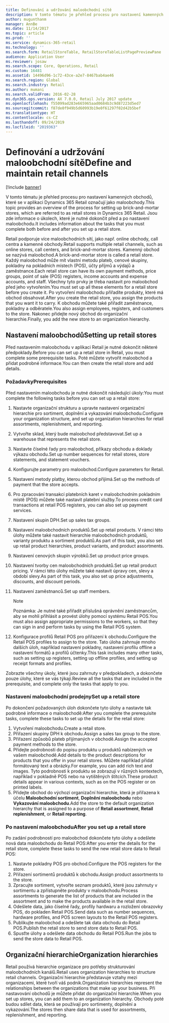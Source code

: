 ```yaml
---
title: Definování a udržování maloobchodní sítě
description: V tomto tématu je přehled procesu pro nastavení kamenných obchodů, které se v aplikaci Dynamics 365 Retail označují jako maloobchody. Jsou zde informace o úkolech, které je nutné dokončit před a po nastavení maloobchodu.
author: mugunthanm
manager: AnnBe
ms.date: 11/14/2017
ms.topic: article
ms.prod: ''
ms.service: dynamics-365-retail
ms.technology: ''
ms.search.form: RetailStoreTable, RetailStoreTableListPagePreviewPane
audience: Application User
ms.reviewer: josaw
ms.search.scope: Core, Operations, Retail
ms.custom: 16481
ms.assetid: 14496d96-1c72-43ce-a2e7-8467bab4ae46
ms.search.region: Global
ms.search.industry: Retail
ms.author: mumani
ms.search.validFrom: 2016-02-28
ms.dyn365.ops.version: AX 7.0.0, Retail July 2017 update
ms.openlocfilehash: f55099ad283e665965aad0684b3c9d87223d5ed7
ms.sourcegitcommit: f87de0f949b5d60993b19e0f61297f02d42b5bef
ms.translationtype: HT
ms.contentlocale: cs-CZ
ms.lasthandoff: 09/24/2019
ms.locfileid: "2019363"
---
```

# <a name="define-and-maintain-retail-channels"></a><span data-ttu-id="913b2-104">Definování a udržování maloobchodní sítě</span><span class="sxs-lookup"><span data-stu-id="913b2-104">Define and maintain retail channels</span></span>

[!include [banner](includes/banner.md)]

<span data-ttu-id="913b2-105">V tomto tématu je přehled procesu pro nastavení kamenných obchodů, které se v aplikaci Dynamics 365 Retail označují jako maloobchody.</span><span class="sxs-lookup"><span data-stu-id="913b2-105">This topic provides an overview of the process for setting up brick-and-mortar stores, which are referred to as retail stores in Dynamics 365 Retail.</span></span> <span data-ttu-id="913b2-106">Jsou zde informace o úkolech, které je nutné dokončit před a po nastavení maloobchodu.</span><span class="sxs-lookup"><span data-stu-id="913b2-106">It includes information about the tasks that you must complete both before and after you set up a retail store.</span></span>

<span data-ttu-id="913b2-107">Retail podporuje více maloobchodních sítí, jako např. online obchody, call centra a kamenné obchody.</span><span class="sxs-lookup"><span data-stu-id="913b2-107">Retail supports multiple retail channels, such as online stores, call centers, and brick-and-mortar stores.</span></span> <span data-ttu-id="913b2-108">Kamenný obchod se nazývá maloobchod.</span><span class="sxs-lookup"><span data-stu-id="913b2-108">A brick-and-mortar store is called a retail store.</span></span> <span data-ttu-id="913b2-109">Každý maloobchod může mít vlastní metodu plateb, cenové skupiny, pokladny na pokladních místech (POS), účty příjmů a výdajů a zaměstnance.</span><span class="sxs-lookup"><span data-stu-id="913b2-109">Each retail store can have its own payment methods, price groups, point of sale (POS) registers, income accounts and expense accounts, and staff.</span></span> <span data-ttu-id="913b2-110">Všechny tyto prvky je třeba nastavit pro maloobchod před jeho vytvořením.</span><span class="sxs-lookup"><span data-stu-id="913b2-110">You must set up all these elements for a retail store before you create it.</span></span> <span data-ttu-id="913b2-111">Po vytvoření maloobchodu přiřadíte produkty, které má obchod obsahovat.</span><span class="sxs-lookup"><span data-stu-id="913b2-111">After you create the retail store, you assign the products that you want it to carry.</span></span> <span data-ttu-id="913b2-112">K obchodu můžete také přiřadit zaměstnance, pokladny a odběratele.</span><span class="sxs-lookup"><span data-stu-id="913b2-112">You also assign employees, registers, and customers to the store.</span></span> <span data-ttu-id="913b2-113">Nakonec přidejte nový obchod do organizační hierarchie.</span><span class="sxs-lookup"><span data-stu-id="913b2-113">Finally, you add the new store to an organization hierarchy.</span></span>

## <a name="setting-up-retail-stores"></a><span data-ttu-id="913b2-114">Nastavení maloobchodů</span><span class="sxs-lookup"><span data-stu-id="913b2-114">Setting up retail stores</span></span>

<span data-ttu-id="913b2-115">Před nastavením maloobchodu v aplikaci Retail je nutné dokončit některé předpoklady.</span><span class="sxs-lookup"><span data-stu-id="913b2-115">Before you can set up a retail store in Retail, you must complete some prerequisite tasks.</span></span> <span data-ttu-id="913b2-116">Poté můžete vytvořit maloobchod a přidat podrobné informace.</span><span class="sxs-lookup"><span data-stu-id="913b2-116">You can then create the retail store and add details.</span></span>

### <a name="prerequisites"></a><span data-ttu-id="913b2-117">Požadavky</span><span class="sxs-lookup"><span data-stu-id="913b2-117">Prerequisites</span></span>

<span data-ttu-id="913b2-118">Před nastavením maloobchodu je nutné dokončit následující úkoly:</span><span class="sxs-lookup"><span data-stu-id="913b2-118">You must complete the following tasks before you can set up a retail store:</span></span>

1. <span data-ttu-id="913b2-119">Nastavte organizační strukturu a upravte nastavení organizační hierarchie pro sortiment, doplnění a vykazování maloobchodu.</span><span class="sxs-lookup"><span data-stu-id="913b2-119">Configure your organization structure, and set up organization hierarchies for retail assortments, replenishment, and reporting.</span></span>
2. <span data-ttu-id="913b2-120">Vytvořte sklad, který bude maloobchod představovat.</span><span class="sxs-lookup"><span data-stu-id="913b2-120">Set up a warehouse that represents the retail store.</span></span>
3. <span data-ttu-id="913b2-121">Nastavte číselné řady pro maloobchod, příkazy obchodu a doklady výkazu obchodu.</span><span class="sxs-lookup"><span data-stu-id="913b2-121">Set up number sequences for retail stores, store statements, and statement vouchers.</span></span>
4. <span data-ttu-id="913b2-122">Konfigurujte parametry pro maloobchod.</span><span class="sxs-lookup"><span data-stu-id="913b2-122">Configure parameters for Retail.</span></span>
5. <span data-ttu-id="913b2-123">Nastavení metody platby, kterou obchod přijímá.</span><span class="sxs-lookup"><span data-stu-id="913b2-123">Set up the methods of payment that the store accepts.</span></span>
6. <span data-ttu-id="913b2-124">Pro zpracování transakcí platebních karet v maloobchodním pokladním místě (POS) můžete také nastavit platební služby.</span><span class="sxs-lookup"><span data-stu-id="913b2-124">To process credit card transactions at retail POS registers, you can also set up payment services.</span></span>
7. <span data-ttu-id="913b2-125">Nastavení skupin DPH.</span><span class="sxs-lookup"><span data-stu-id="913b2-125">Set up sales tax groups.</span></span>
8. <span data-ttu-id="913b2-126">Nastavení maloobchodních produktů.</span><span class="sxs-lookup"><span data-stu-id="913b2-126">Set up retail products.</span></span> <span data-ttu-id="913b2-127">V rámci této úlohy můžete také nastavit hierarchie maloobchodních produktů, varianty produktu a sortiment produktů.</span><span class="sxs-lookup"><span data-stu-id="913b2-127">As part of this task, you also set up retail product hierarchies, product variants, and product assortments.</span></span>
9. <span data-ttu-id="913b2-128">Nastavení cenových skupin výrobků.</span><span class="sxs-lookup"><span data-stu-id="913b2-128">Set up product price groups.</span></span>
10. <span data-ttu-id="913b2-129">Nastavení tvorby cen maloobchodních produktů.</span><span class="sxs-lookup"><span data-stu-id="913b2-129">Set up retail product pricing.</span></span> <span data-ttu-id="913b2-130">V rámci této úlohy můžete také nastavit úpravy cen, slevy a období slevy.</span><span class="sxs-lookup"><span data-stu-id="913b2-130">As part of this task, you also set up price adjustments, discounts, and discount periods.</span></span>
11. <span data-ttu-id="913b2-131">Nastavení zaměstnanců.</span><span class="sxs-lookup"><span data-stu-id="913b2-131">Set up staff members.</span></span>

    > [!NOTE]
    > <span data-ttu-id="913b2-132">Poznámka: Je nutné také přiřadit příslušná oprávnění zaměstnancům, aby se mohli přihlásit a provést úlohy pomocí systému Retail POS.</span><span class="sxs-lookup"><span data-stu-id="913b2-132">You must also assign appropriate permissions to the workers, so that they can sign in and perform tasks by using the Retail POS system.</span></span>

12. <span data-ttu-id="913b2-133">Konfigurace profilů Retail POS pro přiřazení k obchodu.</span><span class="sxs-lookup"><span data-stu-id="913b2-133">Configure the Retail POS profiles to assign to the store.</span></span> <span data-ttu-id="913b2-134">Tato úloha zahrnuje mnoho dalších úloh, například nastavení pokladny, nastavení profilu offline a nastavení formátů a profilů účtenky.</span><span class="sxs-lookup"><span data-stu-id="913b2-134">This task includes many other tasks, such as setting up registers, setting up offline profiles, and setting up receipt formats and profiles.</span></span>

<span data-ttu-id="913b2-135">Zobrazte všechny úkoly, které jsou zahrnuty v předpokladech, a dokončete pouze úlohy, které se vás týkají.</span><span class="sxs-lookup"><span data-stu-id="913b2-135">Review all the tasks that are included in the prerequisite, and complete only the tasks that apply to you.</span></span>

### <a name="set-up-a-retail-store"></a><span data-ttu-id="913b2-136">Nastavení maloobchodní prodejny</span><span class="sxs-lookup"><span data-stu-id="913b2-136">Set up a retail store</span></span>

<span data-ttu-id="913b2-137">Po dokončení požadovaných úloh dokončete tyto úlohy a nastavte tak podrobné informace o maloobchodě:</span><span class="sxs-lookup"><span data-stu-id="913b2-137">After you complete the prerequisite tasks, complete these tasks to set up the details for the retail store:</span></span>

1. <span data-ttu-id="913b2-138">Vytvoření maloobchodu.</span><span class="sxs-lookup"><span data-stu-id="913b2-138">Create a retail store.</span></span>
2. <span data-ttu-id="913b2-139">Přiřazení skupiny DPH k obchodu.</span><span class="sxs-lookup"><span data-stu-id="913b2-139">Assign a sales tax group to the store.</span></span>
3. <span data-ttu-id="913b2-140">Přiřazení způsobů plateb přijímaných v obchodě.</span><span class="sxs-lookup"><span data-stu-id="913b2-140">Assign the accepted payment methods to the store.</span></span>
4. <span data-ttu-id="913b2-141">Přidejte podrobnosti do popisu produktu u produktů nabízených ve vašem maloobchodě.</span><span class="sxs-lookup"><span data-stu-id="913b2-141">Add details to the product descriptions for products that you offer in your retail stores.</span></span> <span data-ttu-id="913b2-142">Můžete například přidat formátovaný text a obrázky.</span><span class="sxs-lookup"><span data-stu-id="913b2-142">For example, you can add rich text and images.</span></span> <span data-ttu-id="913b2-143">Tyto podrobnosti k produktu se zobrazují v různých kontextech, například v pokladně POS nebo na vytištěných štítcích.</span><span class="sxs-lookup"><span data-stu-id="913b2-143">These product details appear in various contexts, such as on the POS register or on printed labels.</span></span>
5. <span data-ttu-id="913b2-144">Přidejte obchod do výchozí organizační hierarchie, která je přiřazena k účelu **Maloobchodní sortiment**, **Doplnění maloobchodu** nebo **Vykazování maloobchodu**.</span><span class="sxs-lookup"><span data-stu-id="913b2-144">Add the store to the default organization hierarchy that is assigned to a purpose of **Retail assortment**, **Retail replenishment**, or **Retail reporting**.</span></span>

### <a name="after-you-set-up-a-retail-store"></a><span data-ttu-id="913b2-145">Po nastavení maloobchodu</span><span class="sxs-lookup"><span data-stu-id="913b2-145">After you set up a retail store</span></span>

<span data-ttu-id="913b2-146">Po zadání podrobností pro maloobchod dokončete tyto úlohy a odešlete nová data maloobchodu do Retail POS:</span><span class="sxs-lookup"><span data-stu-id="913b2-146">After you enter the details for the retail store, complete these tasks to send the new retail store data to Retail POS:</span></span>

1. <span data-ttu-id="913b2-147">Nastavte pokladny POS pro obchod.</span><span class="sxs-lookup"><span data-stu-id="913b2-147">Configure the POS registers for the store.</span></span>
2. <span data-ttu-id="913b2-148">Přiřazení sortimentů produktů k obchodu.</span><span class="sxs-lookup"><span data-stu-id="913b2-148">Assign product assortments to the store.</span></span>
3. <span data-ttu-id="913b2-149">Zpracujte sortiment, vytvořte seznam produktů, které jsou zahrnuty v sortimentu a zpřístupněte produkty v maloobchodu.</span><span class="sxs-lookup"><span data-stu-id="913b2-149">Process assortments to generate the list of products that are included in the assortment and to make the products available in the retail store.</span></span>
4. <span data-ttu-id="913b2-150">Odešlete data, jako číselné řady, profily hardwaru a rozložení obrazovky POS, do pokladen Retail POS.</span><span class="sxs-lookup"><span data-stu-id="913b2-150">Send data such as number sequences, hardware profiles, and POS screen layouts to the Retail POS registers.</span></span>
5. <span data-ttu-id="913b2-151">Publikujte maloobchod a odešlete tak data obchodu do Retail POS.</span><span class="sxs-lookup"><span data-stu-id="913b2-151">Publish the retail store to send store data to Retail POS.</span></span>
6. <span data-ttu-id="913b2-152">Spusťte úlohy a odešlete data obchodu do Retail POS.</span><span class="sxs-lookup"><span data-stu-id="913b2-152">Run the jobs to send the store data to Retail POS.</span></span>

## <a name="organization-hierarchies"></a><span data-ttu-id="913b2-153">Organizační hierarchie</span><span class="sxs-lookup"><span data-stu-id="913b2-153">Organization hierarchies</span></span>

<span data-ttu-id="913b2-154">Retail používá hierarchie organizace pro potřeby strukturování maloobchodních kanálů.</span><span class="sxs-lookup"><span data-stu-id="913b2-154">Retail uses organization hierarchies to structure retail channels.</span></span> <span data-ttu-id="913b2-155">Organizační hierarchie představuje vztahy mezi organizacemi, které tvoří váš podnik.</span><span class="sxs-lookup"><span data-stu-id="913b2-155">Organization hierarchies represent the relationships between the organizations that make up your business.</span></span> <span data-ttu-id="913b2-156">Při nastavování obchodů je můžete přidat do organizační hierarchie.</span><span class="sxs-lookup"><span data-stu-id="913b2-156">When you set up stores, you can add them to an organization hierarchy.</span></span> <span data-ttu-id="913b2-157">Obchody poté budou sdílet data, která se používají pro sortimenty, doplnění a vykazování.</span><span class="sxs-lookup"><span data-stu-id="913b2-157">The stores then share data that is used for assortments, replenishment, and reporting.</span></span>
